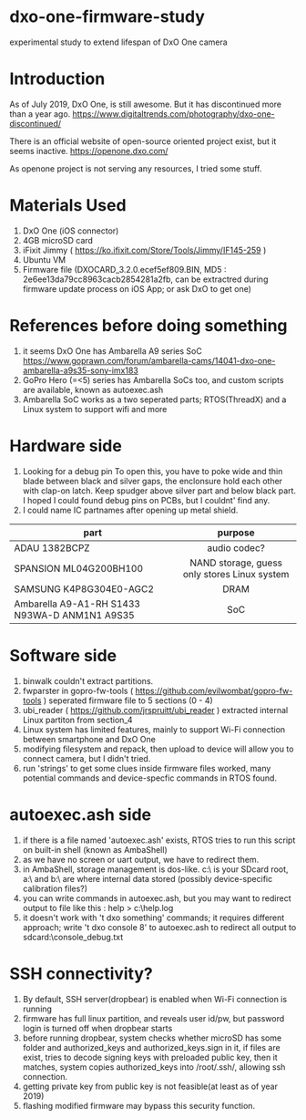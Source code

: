 # dxo-one-firmware-study
experimental study to extend lifespan of DxO One camera

# Introduction
As of July 2019, DxO One, is still awesome. But it has discontinued more than a year ago.
https://www.digitaltrends.com/photography/dxo-one-discontinued/

There is an official website of open-source oriented project exist, but it seems inactive.
https://openone.dxo.com/

As openone project is not serving any resources, I tried some stuff.

# Materials Used
1) DxO One (iOS connector)
2) 4GB microSD card
3) iFixit Jimmy ( https://ko.ifixit.com/Store/Tools/Jimmy/IF145-259 )
4) Ubuntu VM
5) Firmware file (DXOCARD_3.2.0.ecef5ef809.BIN, MD5 : 2e6ee13da79cc8963cacb2854281a2fb, can be extractred during firmware update process on iOS App; or ask DxO to get one)

# References before doing something
1) it seems DxO One has Ambarella A9 series SoC
https://www.goprawn.com/forum/ambarella-cams/14041-dxo-one-ambarella-a9s35-sony-imx183
2) GoPro Hero (=<5) series has Ambarella SoCs too, and custom scripts are available, known as autoexec.ash
3) Ambarella SoC works as a two seperated parts; RTOS(ThreadX) and a Linux system to support wifi and more

# Hardware side
1) Looking for a debug pin
To open this, you have to poke wide and thin blade between black and silver gaps, the enclonsure hold each other with clap-on latch. Keep spudger above silver part and below black part.
I hoped I could found debug pins on PCBs, but I couldnt' find any.
2) I could name IC partnames after opening up metal shield.

| part          | purpose           | 
| ------------- |:-------------:|
| ADAU 1382BCPZ      |audio codec? |
| SPANSION ML04G200BH100      | NAND storage, guess only stores Linux system      |
| SAMSUNG K4P8G304E0-AGC2 | DRAM      |
| Ambarella A9-A1-RH S1433 N93WA-D ANM1N1 A9S35 | SoC|


# Software side
1) binwalk couldn't extract partitions.
2) fwparster in gopro-fw-tools ( https://github.com/evilwombat/gopro-fw-tools ) seperated firmware file to 5 sections (0 - 4)
3) ubi_reader ( https://github.com/jrspruitt/ubi_reader ) extracted internal Linux partiton from section_4
4) Linux system has limited features, mainly to support Wi-Fi connection between smartphone and DxO One
5) modifying filesystem and repack, then upload to device will allow you to connect camera, but I didn't tried.
6) run 'strings' to get some clues inside firmware files worked, many potential commands and device-specfic commands in RTOS found.

# autoexec.ash side
1) if there is a file named 'autoexec.ash' exists, RTOS tries to run this script on built-in shell (known as AmbaShell)
2) as we have no screen or uart output, we have to redirect them.
3) in AmbaShell, storage management is dos-like. c:\ is your SDcard root, a:\ and b:\ are where internal data stored (possibly device-specific calibration files?)
4) you can write commands in autoexec.ash, but you may want to redirect output to file like this : help > c:\help.log
5) it doesn't work with 't dxo something' commands; it requires different approach; write 't dxo console 8' to autoexec.ash to redirect all output to sdcard:\console_debug.txt

# SSH connectivity?
1) By default, SSH server(dropbear) is enabled when Wi-Fi connection is running
2) firmware has full linux partition, and reveals user id/pw, but password login is turned off when dropbear starts
3) before running dropbear, system checks whether microSD has some folder and authorized_keys and authorized_keys.sign in it, if files are exist, tries to decode signing keys with preloaded public key, then it matches, system copies authorized_keys into /root/.ssh/, allowing ssh connection.
4) getting private key from public key is not feasible(at least as of year 2019)
5) flashing modified firmware may bypass this security function.


